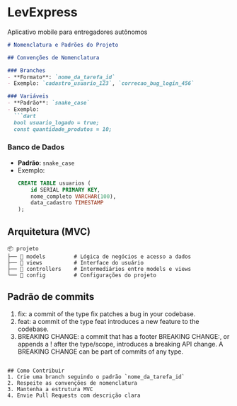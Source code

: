 # LevExpress
Aplicativo mobile para entregadores autônomos 
```markdown
# Nomenclatura e Padrões do Projeto

## Convenções de Nomenclatura

### Branches
- **Formato**: `nome_da_tarefa_id`
- Exemplo: `cadastro_usuario_123`, `correcao_bug_login_456`

### Variáveis
- **Padrão**: `snake_case`
- Exemplo: 
  ```dart
  bool usuario_logado = true;
  const quantidade_produtos = 10;
  ```

### Banco de Dados
- **Padrão**: `snake_case`
- Exemplo:
  ```sql
  CREATE TABLE usuarios (
      id SERIAL PRIMARY KEY,
      nome_completo VARCHAR(100),
      data_cadastro TIMESTAMP
  );
  ```

## Arquitetura (MVC)
```
📦 projeto
├── 📂 models         # Lógica de negócios e acesso a dados
├── 📂 views          # Interface do usuário
├── 📂 controllers    # Intermediários entre models e views
└── 📂 config         # Configurações do projeto
```

## Padrão de commits
1. fix: a commit of the type fix patches a bug in your codebase.
2. feat: a commit of the type feat introduces a new feature to the codebase.
3. BREAKING CHANGE: a commit that has a footer BREAKING CHANGE:, or appends a ! after the type/scope, introduces a breaking API change. A BREAKING CHANGE can be part of commits of any type.
```

## Como Contribuir
1. Crie uma branch seguindo o padrão `nome_da_tarefa_id`
2. Respeite as convenções de nomenclatura
3. Mantenha a estrutura MVC
4. Envie Pull Requests com descrição clara
```